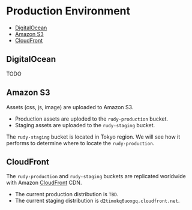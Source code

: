 # Production Environment

- [DigitalOcean](#digitalocearn)
- [Amazon S3](#amazon-s3)
- [CloudFront](#cloudfront)

## DigitalOcean

TODO

## Amazon S3

Assets (css, js, image) are uploaded to Amazon S3.
- Production assets are uploded to the `rudy-production` bucket.
- Staging assets are uploaded to the `rudy-staging` bucket.

The `rudy-staging` bucket is located in Tokyo region. We will see how it
performs to determine where to locate the `rudy-production`.

## CloudFront

The `rudy-production` and `rudy-staging` buckets are replicated worldwide
with Amazon [CloudFront](https://console.aws.amazon.com/cloudfront/) CDN.
- The current production distribution is `TBD`.
- The current staging distribution is `d2timokq6uoxgq.cloudfront.net`.
